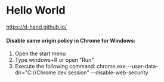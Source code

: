 # Hello World
https://d-hand.github.io/

#### Disable same origin policy in Chrome for Windows:
1) Open the start menu
2) Type windows+R or open "Run"
3) Execute the following command:
  chrome.exe --user-data-dir="C://Chrome dev session" --disable-web-security